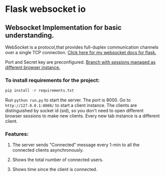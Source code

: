 # Flask websocket io 

## Websocket Implementation for basic understanding.

WebSocket is a protocol,that provides full-duplex communication channels over a single TCP connection. [Click here for my websocket docs for flask.](https://github.com/ayushganvir/Markdowns/blob/main/flask/socketio.md)

Port and Secret key are preconfigured.
[Branch with sessions managed as different browser instance.](https://github.com/ayushganvir/flask-websocket/tree/session)
### To install requirements for the project:
```python
pip install -r requirements.txt
```

Run  ```python run.py``` to start the server.
The port is 8000. Go to ```http://127.0.0.1:8000/``` to start a client instance.
The clients are distinguished by socket id (sid), so you don't need to open different browser sessions to make new clients. Every new tab instance is a different client.

### Features:

1. The server sends "Connected" message every 1-min to all the connected clients asynchronously.

2. Shows the total number of connected users.

3. Shows time since the client is connected.
